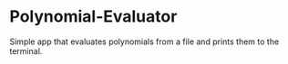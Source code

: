 # Polynomial-Evaluator
Simple app that evaluates polynomials from a file and prints them to the terminal.
